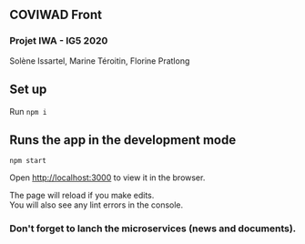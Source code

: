 ## COVIWAD Front

### Projet IWA - IG5 2020
Solène Issartel, Marine Téroitin, Florine Pratlong


## Set up

Run `npm i`

## Runs the app in the development mode


`npm start`


Open [http://localhost:3000](http://localhost:3000) to view it in the browser.

The page will reload if you make edits.\
You will also see any lint errors in the console.

### Don't forget to lanch the microservices (news and documents).
